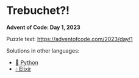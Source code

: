# Trebuchet?!

**Advent of Code: Day 1, 2023**

Puzzle text: <https://adventofcode.com/2023/day/1>

Solutions in other languages:

- [🐍 Python](../../../../python/2023/01_trebuchet)
- [💧 Elixir](../../../../elixir/lib/2023/01_trebuchet)
